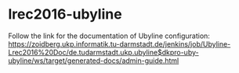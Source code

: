 # lrec2016-ubyline

Follow the link for the documentation of Ubyline configuration: https://zoidberg.ukp.informatik.tu-darmstadt.de/jenkins/job/Ubyline-Lrec2016%20Doc/de.tudarmstadt.ukp.ubyline$dkpro-uby-ubyline/ws/target/generated-docs/admin-guide.html 